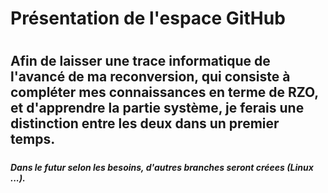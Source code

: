 # Présentation de l'espace GitHub
#
## Afin de laisser une trace informatique de l'avancé de ma reconversion, qui consiste à compléter mes connaissances en terme de RZO, et d'apprendre la partie système, je ferais une distinction entre les deux dans un premier temps.
#####
##### Dans le futur selon les besoins, d'autres branches seront créees (Linux ...).
#####
